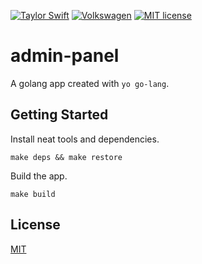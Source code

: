 [![Taylor Swift](https://img.shields.io/badge/secured%20by-taylor%20swift-brightgreen.svg)](https://twitter.com/SwiftOnSecurity)
[![Volkswagen](https://auchenberg.github.io/volkswagen/volkswargen_ci.svg?v=1)](https://github.com/auchenberg/volkswagen)
[![MIT license](http://img.shields.io/badge/license-MIT-brightgreen.svg)](http://opensource.org/licenses/MIT)

# admin-panel

A golang app created with `yo go-lang`.

## Getting Started

Install neat tools and dependencies.

```
make deps && make restore
```

Build the app.

```
make build
```

## License
[MIT](/LICENSE)